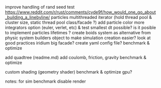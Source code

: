 improve handling of rand seed
test https://www.reddit.com/r/rust/comments/cyde9f/how_would_one_go_about_building_a_linebyline/
particles multithreaded iterator (hold thread pool & cluster size, static thread pool class/facade ?)
add particle color
more integrators option (euler, verlet, etc) & test smallest dt possible?
is it posible to implement particles lifetimes ?
create boids system as alternative from physic system
builders object to make simulation creation easier? look at good practices
iridium big facade?
create yaml config file?
benchmark & optimize

add quadtree (readme.md)
add coulomb, friction, gravity
benchmark & optimize

custom shading (geometry shader)
benchmark & optimize gpu?

notes:
for sim benchmark disable render

